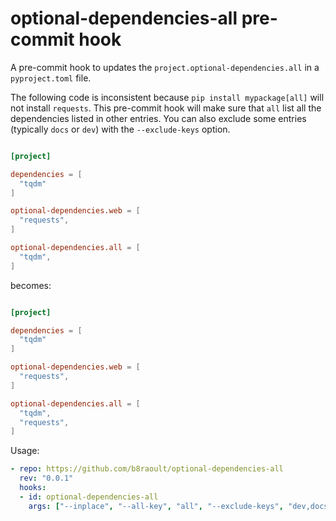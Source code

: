# optional-dependencies-all pre-commit hook

A pre-commit hook to updates the `project.optional-dependencies.all` in a `pyproject.toml` file.

The following code is inconsistent because `pip install mypackage[all]` will not install `requests`.
This pre-commit hook will make sure that `all` list all the dependencies listed in other entries.
You can also exclude some entries (typically `docs` or `dev`) with the `--exclude-keys` option.

```toml

[project]

dependencies = [
  "tqdm"
]

optional-dependencies.web = [
  "requests",
]

optional-dependencies.all = [
  "tqdm",
]
```

becomes:

```toml

[project]

dependencies = [
  "tqdm"
]

optional-dependencies.web = [
  "requests",
]

optional-dependencies.all = [
  "tqdm",
  "requests",
]
```

Usage:

```yaml
- repo: https://github.com/b8raoult/optional-dependencies-all
  rev: "0.0.1"
  hooks:
  - id: optional-dependencies-all
    args: ["--inplace", "--all-key", "all", "--exclude-keys", "dev,docs"]
```
